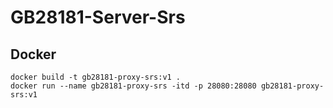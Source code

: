 # GB28181-Server-Srs


## Docker
```shell
docker build -t gb28181-proxy-srs:v1 .
docker run --name gb28181-proxy-srs -itd -p 28080:28080 gb28181-proxy-srs:v1
```
